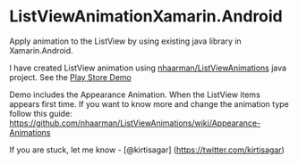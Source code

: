 ListViewAnimationXamarin.Android
================================

Apply animation to the ListView by using existing java library in Xamarin.Android.


I have created ListView animation using [nhaarman/ListViewAnimations](https://github.com/nhaarman/ListViewAnimations) java project. See the [Play Store Demo](https://play.google.com/store/apps/details?id=com.haarman.listviewanimations) 

Demo includes the Appearance Animation. When the ListView items appears first time. If you want to know more and change the animation type follow this guide: https://github.com/nhaarman/ListViewAnimations/wiki/Appearance-Animations


If you are stuck, let me know - [@kirtisagar] (https://twitter.com/kirtisagar)

